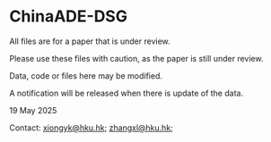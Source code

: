 # ChinaADE-DSG
All files are for a paper that is under review.

Please use these files with caution, as the paper is still under review.

Data, code or files here may be modified.

A notification will be released when there is update of the data.

19 May 2025

Contact: xiongyk@hku.hk; zhangxl@hku.hk; 
